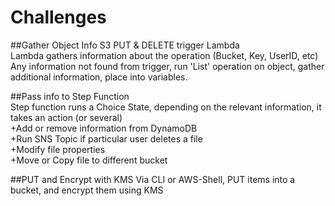 # Challenges

##Gather Object Info
S3 PUT & DELETE trigger Lambda  
Lambda gathers information about the operation (Bucket, Key, UserID, etc)  
Any information not found from trigger, run 'List' operation on object, gather additional information, place into variables.  

##Pass info to Step Function  
Step function runs a Choice State, depending on the relevant information, it takes an action (or several)  
+Add or remove information from DynamoDB  
+Run SNS Topic if particular user deletes a file  
+Modify file properties  
+Move or Copy file to different bucket  

##PUT and Encrypt with KMS
Via CLI or AWS-Shell, PUT items into a bucket, and encrypt them using KMS  